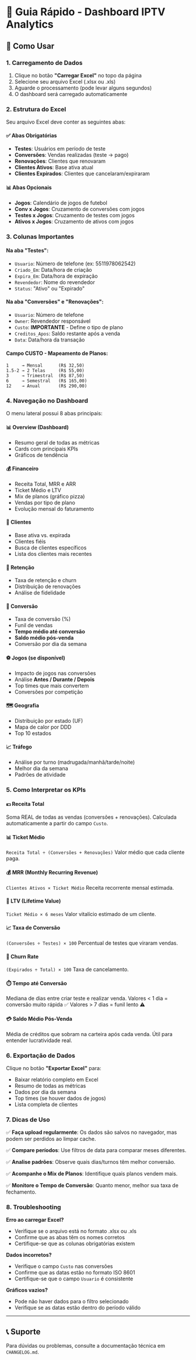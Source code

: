 # 📖 Guia Rápido - Dashboard IPTV Analytics

## 🚀 Como Usar

### 1. Carregamento de Dados
1. Clique no botão **"Carregar Excel"** no topo da página
2. Selecione seu arquivo Excel (.xlsx ou .xls)
3. Aguarde o processamento (pode levar alguns segundos)
4. O dashboard será carregado automaticamente

### 2. Estrutura do Excel

Seu arquivo Excel deve conter as seguintes abas:

#### ✅ Abas Obrigatórias
- **Testes**: Usuários em período de teste
- **Conversões**: Vendas realizadas (teste → pago)
- **Renovações**: Clientes que renovaram
- **Clientes Ativos**: Base ativa atual
- **Clientes Expirados**: Clientes que cancelaram/expiraram

#### 📊 Abas Opcionais
- **Jogos**: Calendário de jogos de futebol
- **Conv x Jogos**: Cruzamento de conversões com jogos
- **Testes x Jogos**: Cruzamento de testes com jogos
- **Ativos x Jogos**: Cruzamento de ativos com jogos

### 3. Colunas Importantes

#### Na aba "Testes":
- `Usuario`: Número de telefone (ex: 5511978062542)
- `Criado_Em`: Data/hora de criação
- `Expira_Em`: Data/hora de expiração
- `Revendedor`: Nome do revendedor
- `Status`: "Ativo" ou "Expirado"

#### Na aba "Conversões" e "Renovações":
- `Usuario`: Número de telefone
- `Owner`: Revendedor responsável
- `Custo`: **IMPORTANTE** - Define o tipo de plano
- `Creditos_Apos`: Saldo restante após a venda
- `Data`: Data/hora da transação

#### Campo CUSTO - Mapeamento de Planos:
```
1     → Mensal      (R$ 32,50)
1.5-2 → 2 Telas     (R$ 55,00)
3     → Trimestral  (R$ 87,50)
6     → Semestral   (R$ 165,00)
12    → Anual       (R$ 290,00)
```

### 4. Navegação no Dashboard

O menu lateral possui 8 abas principais:

#### 📊 **Overview** (Dashboard)
- Resumo geral de todas as métricas
- Cards com principais KPIs
- Gráficos de tendência

#### 💰 **Financeiro**
- Receita Total, MRR e ARR
- Ticket Médio e LTV
- Mix de planos (gráfico pizza)
- Vendas por tipo de plano
- Evolução mensal do faturamento

#### 👥 **Clientes**
- Base ativa vs. expirada
- Clientes fiéis
- Busca de clientes específicos
- Lista dos clientes mais recentes

#### 🔄 **Retenção**
- Taxa de retenção e churn
- Distribuição de renovações
- Análise de fidelidade

#### 🎯 **Conversão**
- Taxa de conversão (%)
- Funil de vendas
- **Tempo médio até conversão**
- **Saldo médio pós-venda**
- Conversão por dia da semana

#### ⚽ **Jogos** (se disponível)
- Impacto de jogos nas conversões
- Análise **Antes / Durante / Depois**
- Top times que mais convertem
- Conversões por competição

#### 🗺️ **Geografia**
- Distribuição por estado (UF)
- Mapa de calor por DDD
- Top 10 estados

#### 📈 **Tráfego**
- Análise por turno (madrugada/manhã/tarde/noite)
- Melhor dia da semana
- Padrões de atividade

### 5. Como Interpretar os KPIs

#### 💵 **Receita Total**
Soma REAL de todas as vendas (conversões + renovações).
Calculada automaticamente a partir do campo `Custo`.

#### 📊 **Ticket Médio**
`Receita Total ÷ (Conversões + Renovações)`
Valor médio que cada cliente paga.

#### 💰 **MRR (Monthly Recurring Revenue)**
`Clientes Ativos × Ticket Médio`
Receita recorrente mensal estimada.

#### 💎 **LTV (Lifetime Value)**
`Ticket Médio × 6 meses`
Valor vitalício estimado de um cliente.

#### 📈 **Taxa de Conversão**
`(Conversões ÷ Testes) × 100`
Percentual de testes que viraram vendas.

#### 🔄 **Churn Rate**
`(Expirados ÷ Total) × 100`
Taxa de cancelamento.

#### ⏱️ **Tempo até Conversão**
Mediana de dias entre criar teste e realizar venda.
Valores < 1 dia = conversão muito rápida ✅
Valores > 7 dias = funil lento ⚠️

#### 💳 **Saldo Médio Pós-Venda**
Média de créditos que sobram na carteira após cada venda.
Útil para entender lucratividade real.

### 6. Exportação de Dados

Clique no botão **"Exportar Excel"** para:
- Baixar relatório completo em Excel
- Resumo de todas as métricas
- Dados por dia da semana
- Top times (se houver dados de jogos)
- Lista completa de clientes

### 7. Dicas de Uso

✅ **Faça upload regularmente**: Os dados são salvos no navegador, mas podem ser perdidos ao limpar cache.

✅ **Compare períodos**: Use filtros de data para comparar meses diferentes.

✅ **Analise padrões**: Observe quais dias/turnos têm melhor conversão.

✅ **Acompanhe o Mix de Planos**: Identifique quais planos vendem mais.

✅ **Monitore o Tempo de Conversão**: Quanto menor, melhor sua taxa de fechamento.

### 8. Troubleshooting

**Erro ao carregar Excel?**
- Verifique se o arquivo está no formato .xlsx ou .xls
- Confirme que as abas têm os nomes corretos
- Certifique-se que as colunas obrigatórias existem

**Dados incorretos?**
- Verifique o campo `Custo` nas conversões
- Confirme que as datas estão no formato ISO 8601
- Certifique-se que o campo `Usuario` é consistente

**Gráficos vazios?**
- Pode não haver dados para o filtro selecionado
- Verifique se as datas estão dentro do período válido

---

## 📞 Suporte

Para dúvidas ou problemas, consulte a documentação técnica em `CHANGELOG.md`.
